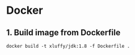Docker
======

## 1. Build image from Dockerfile

```
docker build -t xluffy/jdk:1.8 -f Dockerfile .
```
